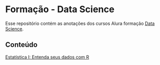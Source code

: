 # Formação - Data Science

Esse repositório contém as anotações dos cursos Alura formação <a href="https://cursos.alura.com.br/formacao-data-science" target="blank">Data Science</a>.

## Conteúdo

<a href="https://github.com/gpanassol/alura-ciencia-dados/tree/master/estatistica-um-dados-com-r" target="blank">Estatística I: Entenda seus dados com R</a>

